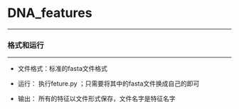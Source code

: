 # DNA_features  
***********************
### 格式和运行
*******************
* 文件格式：标准的fasta文件格式

* 运行： 执行feture.py ；只需要将其中的fasta文件换成自己的即可

* 输出： 所有的特征以文件形式保存，文件名字是特征名字
